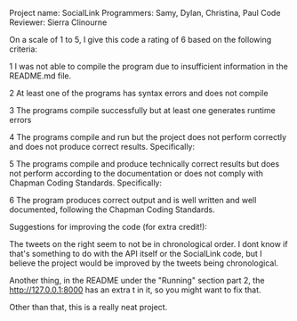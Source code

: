 Project name: SocialLink
Programmers: Samy, Dylan, Christina, Paul
Code Reviewer: Sierra Clinourne

On a scale of 1 to 5, I give this code a rating of 6 based on the following criteria:

1  I was not able to compile the program due to insufficient information in the README.md file.

2  At least one of the programs has syntax errors and does not compile

3  The programs compile successfully but at least one generates runtime errors

4  The programs compile and run but the project does not perform correctly and does not produce correct results.
Specifically:

5  The programs compile and produce technically correct results but does not perform according to the documentation or does not comply with Chapman Coding Standards.
Specifically:

6  The program produces correct output and is well written and well documented, following the Chapman Coding Standards.

Suggestions for improving the code (for extra credit!):

The tweets on the right seem to not be in chronological order. I dont know if that's something to do with the API itself or the SocialLink code, but I believe the project would be improved by the tweets being chronological. 

Another thing, in the README under the "Running" section part 2, the http://127.0.0.1:8000 has an extra t in it, so you might want to fix that.

Other than that, this is a really neat project.
